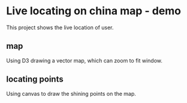 # Live locating on china map - demo

This project shows the live location of user.

## map

Using D3 drawing a vector map, which can zoom to fit window.

## locating points

Using canvas to draw the shining points on the map.

